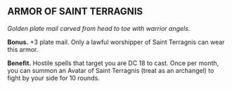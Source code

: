 ## ARMOR OF SAINT TERRAGNIS

_Golden plate mail carved from head to toe with warrior angels._

**Bonus.** +3 plate mail. Only a lawful worshipper of Saint Terragnis can wear this armor.

**Benefit.** Hostile spells that target you are DC 18 to cast. Once per month, you can summon an Avatar of Saint Terragnis (treat as an archangel) to fight by your side for 10 rounds.

